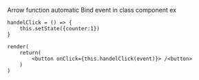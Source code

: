 Arrow function automatic Bind event in class component
ex

```
handelClick = () => {
    this.setState({counter:1})
}

render(
    return(
        <button onClick={this.handelClick(event)}> /<button>
    )
)
```

